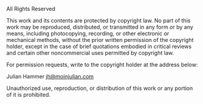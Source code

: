 All Rights Reserved

This work and its contents are protected by copyright law. No part of this work may be reproduced, distributed, or transmitted in any form or by any means, including photocopying, recording, or other electronic or mechanical methods, without the prior written permission of the copyright holder, except in the case of brief quotations embodied in critical reviews and certain other noncommercial uses permitted by copyright law.

For permission requests, write to the copyright holder at the address below:

Julian Hammer
jh@moinjulian.com

Unauthorized use, reproduction, or distribution of this work or any portion of it is prohibited.
